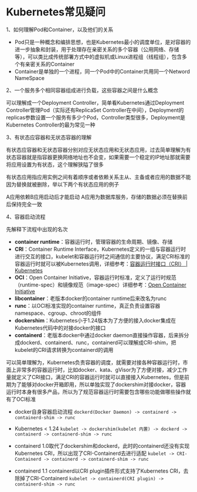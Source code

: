 # Kubernetes常见疑问

1、如何理解Pod和Container，以及他们的关系

* Pod只是一种概念和编排思想，也是Kubernetes最小的调度单位，是对容器的进一步抽象和封装，用于处理存在亲密关系的多个容器（公用网络、存储等），可以类比成传统部署方式中的虚拟机或Linux进程组（线程组），包含多个有亲密关系的Container
* Container是单独的一个进程，同一个Pod中的Container共用同一个Netword NameSpace

2、一个服务多个相同容器组成进行负载，这些容器之间是什么概念

可以理解成一个Deployment Controller，简单看Kubernetes通过Deployment Controller管理Pod（实际还有ReplicaSet Controller在中间），Deployment的replicas参数设置一个服务有多少个Pod，Controller类型很多，Deployment是Kubernetes Controller的最为常见一种

3、有状态应容器和无状态容器的理解

有状态应容器和无状态容器分别对应无状态应用和无状态应用，过去简单理解为有状态容器就是指容器更换网络地址也不会变，如果需要一个稳定的IP地址那就需要将应用设置为有状态，这个理解狭隘了很多

有状态应用指应用实例之间有着顺序或者依赖关系主从、主备或者应用的数据不能因为替换就被删除，举以下两个有状态应用的例子

A应用依赖B应用启动后才能启动
A应用为数据库服务，存储的数据必须在替换前后保持完全一致

4、容器启动流程

先解释下流程中出现的名次

* **container runtime**：容器运行时，管理容器的生命周期、镜像、存储
* **CRI**：Container Runtime Interface，Kubernetes定义的一组与容器运行时进行交互的接口，kubelet和容器运行时之间通信的主要协议，满足CRI标准的容器运行时就可以被Kubernetes调用，详细参考：[容器运行时接口（CRI） | Kubernetes](https://kubernetes.io/zh/docs/concepts/architecture/cri/)
* **OCI**：Open Container Initiative，容器运行时标准，定义了运行时规范（runtime-spec）和镜像规范（image-spec）详细参考：[Open Container Initiative](https://opencontainers.org/)
* **libcontainer**：老版本docker的container runtime后来改名为runc
* **runc**：以OCI标准实现的container runtime，真正负责设置容器namespace、cgroup、chroot的组件
* **dockershim**：Kubernetes小于1.24版本为了方便的接入docker集成在Kubernetes代码中的对接docker的接口
* **containerd**：老版本docker中通过docker daemon直接操作容器，后来拆分成dockerd、containerd、runc，containerd可以理解成CRI-shim，把kubelet的CRI请求转换为containerd的调用

可以简单理解为，Kubernetes负责容器的调度，就需要对接各种容器运行时，市面上非常多的容器运行时，比如docker、kata、gVisor为了方便对接，减少工作量就定义了CRI接口，满足CRI的容器运行时就可以直接接入Kubernetes，但是前期为了能够对docker开箱即用，所以单独实现了dockershim对接docker，容器运行时本身有很多产品，所以为了规范容器运行时需要包含哪些功能做哪些操作就有了OCI标准

* docker自身容器启动流程
    `dockerd(Docker Daemon) -> containerd -> containerd-shim -> runc`

* Kubernetes < 1.24
    `kubelet -> dockershim(kubelet 内置) -> dockerd -> containerd -> containerd-shim -> runc`

* containerd 1.0取代了dockershim和dockerd，此时的containerd还没有实现Kubernetes CRI，所以出现了CRI-Containerd去进行适配
    `kubelet -> CRI-Containerd -> containerd -> containerd-shim -> runc`

* containerd 1.1 containerd以CRI plugin插件形式支持了Kubernetes CRI，去除掉了CRI-Containerd
    `kubelet -> containerd(CRI plugin) -> containerd-shim -> runc`



